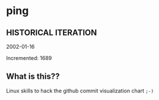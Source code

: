 # ping

## HISTORICAL ITERATION
2002-01-16

Incremented: 1689

## What is this?? 
Linux skills to hack the github commit visualization chart `;-)`
